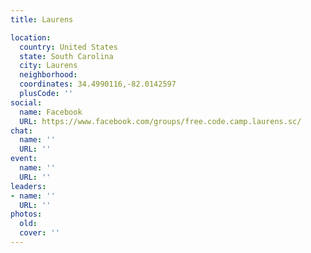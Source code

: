 ```yaml
---
title: Laurens

location:
  country: United States
  state: South Carolina
  city: Laurens
  neighborhood: 
  coordinates: 34.4990116,-82.0142597
  plusCode: ''
social:
  name: Facebook
  URL: https://www.facebook.com/groups/free.code.camp.laurens.sc/
chat:
  name: ''
  URL: ''
event:
  name: ''
  URL: ''
leaders:
- name: ''
  URL: ''
photos:
  old: 
  cover: ''
---
```

